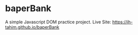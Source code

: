 # baperBank
A simple Javascript DOM practice project.
Live Site: https://ih-tahim.github.io/baperBank
